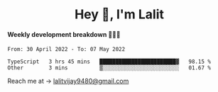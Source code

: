 <h1 align="center">Hey 👋, I'm Lalit</h1>

#### Weekly development breakdown 👨🏻‍💻
<!--START_SECTION:waka-->

```text
From: 30 April 2022 - To: 07 May 2022

TypeScript   3 hrs 45 mins   ████████████████████████▓   98.15 %
Other        3 mins          ▒░░░░░░░░░░░░░░░░░░░░░░░░   01.67 %
```

<!--END_SECTION:waka-->

Reach me at → lalitvijay9480@gmail.com

